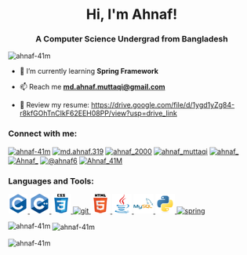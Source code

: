 <h1 align="center">Hi, I'm Ahnaf!</h1>
<h3 align="center">A Computer Science Undergrad from Bangladesh</h3>

<p align="left"> <img src="https://komarev.com/ghpvc/?username=ahnaf-41m&label=Profile%20views&color=0e75b6&style=flat" alt="ahnaf-41m" /> </p>

- 🌱 I’m currently learning **Spring Framework**

- 📫 Reach me **md.ahnaf.muttaqi@gmail.com**

- 📄 Review my resume: https://drive.google.com/file/d/1ygd1yZg84-r8kfGOhTnCIkF62EEH08PP/view?usp=drive_link
<h3 align="left">Connect with me:</h3>
<p align="left">
<a href="https://linkedin.com/in/ahnaf-41m" target="_blank"><img align="center" src="https://raw.githubusercontent.com/rahuldkjain/github-profile-readme-generator/master/src/images/icons/Social/linked-in-alt.svg" alt="ahnaf-41m" height="30" width="40" /></a>
<a href="https://fb.com/md.ahnaf.319" target="blank"><img align="center" src="https://raw.githubusercontent.com/rahuldkjain/github-profile-readme-generator/master/src/images/icons/Social/facebook.svg" alt="md.ahnaf.319" height="30" width="40" /></a>
<a href="https://www.codechef.com/users/ahnaf_2000" target="blank"><img align="center" src="https://cdn.jsdelivr.net/npm/simple-icons@3.1.0/icons/codechef.svg" alt="ahnaf_2000" height="30" width="40" /></a>
<a href="https://www.hackerrank.com/ahnaf_muttaqi" target="blank"><img align="center" src="https://raw.githubusercontent.com/rahuldkjain/github-profile-readme-generator/master/src/images/icons/Social/hackerrank.svg" alt="ahnaf_muttaqi" height="30" width="40" /></a>
<a href="https://codeforces.com/profile/ahnaf_" target="blank"><img align="center" src="https://raw.githubusercontent.com/rahuldkjain/github-profile-readme-generator/master/src/images/icons/Social/codeforces.svg" alt="ahnaf_" height="30" width="40" /></a>
<a href="https://atcoder.jp/users/Ahnaf_" target="blank"><img align="center" src="https://d1q9av5b648rmv.cloudfront.net/v3/1024x1024/sticker/m/white/front/6242844/1614660290-967x954.png.jpg?h=508214e01a4eb6c5b734533da4420fed45bffa88&printed=true" alt="Ahnaf_" height="30" width="40" /></a>
<a href="https://www.hackerearth.com/@ahnaf6" target="blank"><img align="center" src="https://raw.githubusercontent.com/rahuldkjain/github-profile-readme-generator/master/src/images/icons/Social/hackerearth.svg" alt="@ahnaf6" height="30" width="40" /></a>
<a href="https://www.stopstalk.com/user/profile/Ahnaf_41M" target="blank"><img align="center" src="https://www.stopstalk.com/static/images/stopstalk-logo.png" alt="Ahnaf_41M" height="30" width="40" /></a>
</p>

<h3 align="left">Languages and Tools:</h3>
<p align="left"> <a href="https://www.cprogramming.com/" target="_blank" rel="noreferrer"> <img src="https://raw.githubusercontent.com/devicons/devicon/master/icons/c/c-original.svg" alt="c" width="40" height="40"/> </a> <a href="https://www.w3schools.com/cpp/" target="_blank" rel="noreferrer"> <img src="https://raw.githubusercontent.com/devicons/devicon/master/icons/cplusplus/cplusplus-original.svg" alt="cplusplus" width="40" height="40"/> </a> <a href="https://www.w3schools.com/css/" target="_blank" rel="noreferrer"> <img src="https://raw.githubusercontent.com/devicons/devicon/master/icons/css3/css3-original-wordmark.svg" alt="css3" width="40" height="40"/> </a> <a href="https://git-scm.com/" target="_blank" rel="noreferrer"> <img src="https://www.vectorlogo.zone/logos/git-scm/git-scm-icon.svg" alt="git" width="40" height="40"/> </a> <a href="https://www.w3.org/html/" target="_blank" rel="noreferrer"> <img src="https://raw.githubusercontent.com/devicons/devicon/master/icons/html5/html5-original-wordmark.svg" alt="html5" width="40" height="40"/> </a> <a href="https://www.java.com" target="_blank" rel="noreferrer"> <img src="https://raw.githubusercontent.com/devicons/devicon/master/icons/java/java-original.svg" alt="java" width="40" height="40"/> </a> <a href="https://www.mysql.com/" target="_blank" rel="noreferrer"> <img src="https://raw.githubusercontent.com/devicons/devicon/master/icons/mysql/mysql-original-wordmark.svg" alt="mysql" width="40" height="40"/> </a> <a href="https://www.python.org" target="_blank" rel="noreferrer"> <img src="https://raw.githubusercontent.com/devicons/devicon/master/icons/python/python-original.svg" alt="python" width="40" height="40"/> </a> <a href="https://spring.io/" target="_blank" rel="noreferrer"> <img src="https://www.vectorlogo.zone/logos/springio/springio-icon.svg" alt="spring" width="40" height="40"/> </a> </p>

<p><img align="left" src="https://github-readme-stats.vercel.app/api/top-langs?username=ahnaf-41m&show_icons=true&locale=en&layout=compact" alt="ahnaf-41m" /></p>

<p>&nbsp;<img align="center" src="https://github-readme-stats.vercel.app/api?username=ahnaf-41m&show_icons=true&locale=en" alt="ahnaf-41m" /></p>

<p><img align="center" src="https://github-readme-streak-stats.herokuapp.com/?user=ahnaf-41m&" alt="ahnaf-41m" /></p>

